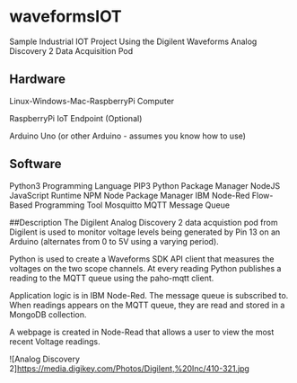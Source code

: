 # waveformsIOT
Sample Industrial IOT Project Using the Digilent Waveforms Analog Discovery 2 Data Acquisition Pod

## Hardware

Linux-Windows-Mac-RaspberryPi Computer

RaspberryPi IoT Endpoint (Optional)

Arduino Uno (or other Arduino - assumes you know how to use)

## Software
Python3 Programming Language
PIP3 Python Package Manager
NodeJS JavaScript Runtime
NPM Node Package Manager
IBM Node-Red Flow-Based Programming Tool
Mosquitto MQTT Message Queue

##Description
The Digilent Analog Discovery 2 data acquistion pod from Digilent is used to monitor voltage levels being generated by Pin 13 on an Arduino (alternates from 0 to 5V using a varying period).

Python is used to create a Waveforms SDK API client that measures the voltages on the two scope channels.  At every reading Python publishes a reading to the MQTT queue using the paho-mqtt client.

Application logic is in IBM Node-Red. The message queue is subscribed to.  When readings appears on the MQTT queue, they are read and stored in a MongoDB collection.

A webpage is created in Node-Read that allows a user to view the most recent Voltage readings.

![Analog Discovery 2]https://media.digikey.com/Photos/Digilent,%20Inc/410-321.jpg
